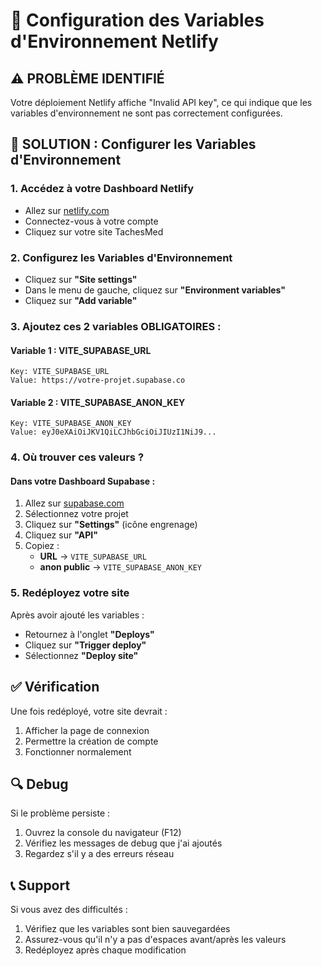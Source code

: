 # 🚀 Configuration des Variables d'Environnement Netlify

## ⚠️ PROBLÈME IDENTIFIÉ
Votre déploiement Netlify affiche "Invalid API key", ce qui indique que les variables d'environnement ne sont pas correctement configurées.

## 🔧 SOLUTION : Configurer les Variables d'Environnement

### 1. **Accédez à votre Dashboard Netlify**
- Allez sur [netlify.com](https://netlify.com)
- Connectez-vous à votre compte
- Cliquez sur votre site TachesMed

### 2. **Configurez les Variables d'Environnement**
- Cliquez sur **"Site settings"**
- Dans le menu de gauche, cliquez sur **"Environment variables"**
- Cliquez sur **"Add variable"**

### 3. **Ajoutez ces 2 variables OBLIGATOIRES :**

#### Variable 1 : VITE_SUPABASE_URL
```
Key: VITE_SUPABASE_URL
Value: https://votre-projet.supabase.co
```

#### Variable 2 : VITE_SUPABASE_ANON_KEY
```
Key: VITE_SUPABASE_ANON_KEY
Value: eyJ0eXAiOiJKV1QiLCJhbGciOiJIUzI1NiJ9...
```

### 4. **Où trouver ces valeurs ?**

#### Dans votre Dashboard Supabase :
1. Allez sur [supabase.com](https://supabase.com)
2. Sélectionnez votre projet
3. Cliquez sur **"Settings"** (icône engrenage)
4. Cliquez sur **"API"**
5. Copiez :
   - **URL** → `VITE_SUPABASE_URL`
   - **anon public** → `VITE_SUPABASE_ANON_KEY`

### 5. **Redéployez votre site**
Après avoir ajouté les variables :
- Retournez à l'onglet **"Deploys"**
- Cliquez sur **"Trigger deploy"**
- Sélectionnez **"Deploy site"**

## ✅ Vérification

Une fois redéployé, votre site devrait :
1. Afficher la page de connexion
2. Permettre la création de compte
3. Fonctionner normalement

## 🔍 Debug

Si le problème persiste :
1. Ouvrez la console du navigateur (F12)
2. Vérifiez les messages de debug que j'ai ajoutés
3. Regardez s'il y a des erreurs réseau

## 📞 Support

Si vous avez des difficultés :
1. Vérifiez que les variables sont bien sauvegardées
2. Assurez-vous qu'il n'y a pas d'espaces avant/après les valeurs
3. Redéployez après chaque modification
